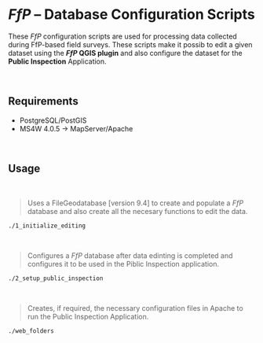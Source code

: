 # _FfP_ &ndash; Database Configuration Scripts

These _FfP_ configuration scripts are used for processing data collected during FfP-based field surveys. These scripts make it possib to edit a given dataset using the **_FfP_ QGIS plugin** and also configure the dataset for the **Public Inspection** Application.

&nbsp;

## Requirements

* PostgreSQL/PostGIS
* MS4W 4.0.5 &rarr; MapServer/Apache

&nbsp;

## Usage

&nbsp;

> Uses a FileGeodatabase [version 9.4] to create and populate a _FfP_ database and also create all the necesary functions to edit the data.

```
./1_initialize_editing
```

&nbsp;

> Configures a _FfP_ database after data edinting is completed and configures it to be used in the Piblic Inspection application.

```
./2_setup_public_inspection
```
&nbsp;

> Creates, if required, the necessary configuration files in Apache to run the Public Inspection Application.

```
./web_folders
```
